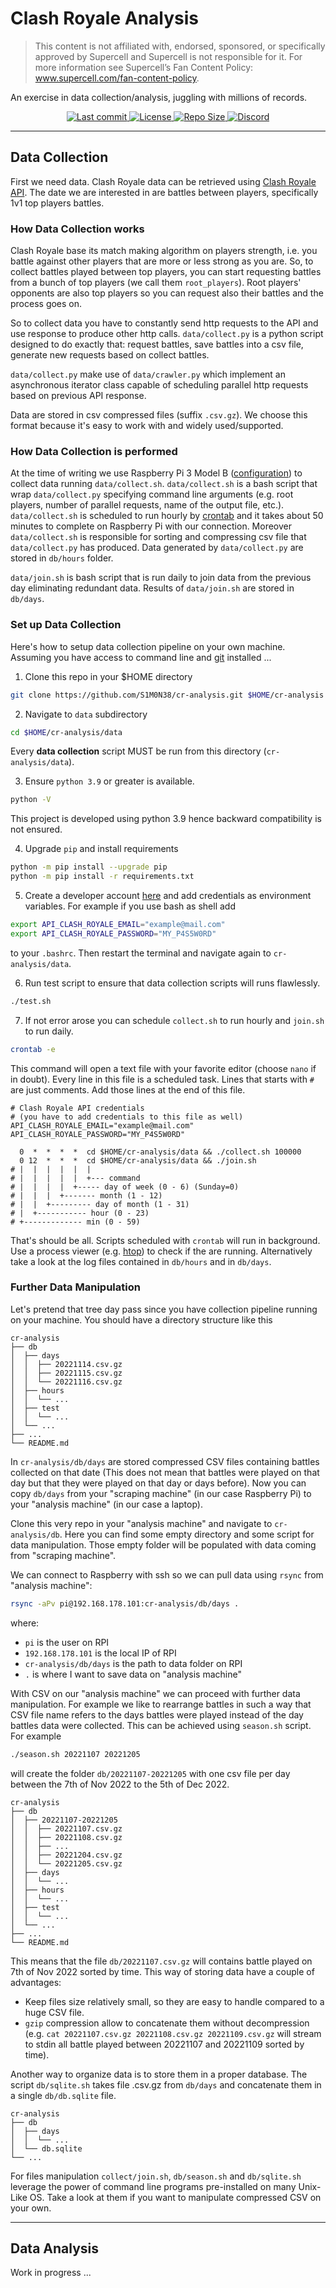 # Clash Royale Analysis 

> This content is not affiliated with, endorsed, sponsored, or specifically
> approved by Supercell and Supercell is not responsible for it. For more
> information see Supercell’s Fan Content Policy:
> www.supercell.com/fan-content-policy.

An exercise in data collection/analysis, juggling with millions of records.

<div align="center"><p>
    <a href="https://github.com/S1M0N38/cr-analysis/pulse">
      <img alt="Last commit" src="https://img.shields.io/github/last-commit/S1M0N38/cr-analysis?style=for-the-badge&color=8bd5ca"/>
    </a>
    <a href="https://github.com/S1M0N38/cr-analysis/blob/main/LICENSE">
      <img alt="License" src="https://img.shields.io/github/license/S1M0N38/cr-analysis?style=for-the-badge&color=ee999f" />
    </a>
    <a href="https://github.com/S1M0N38/cr-analysis">
      <img alt="Repo Size" src="https://img.shields.io/github/repo-size/S1M0N38/cr-analysis?color=DDB6F2&label=SIZE&style=for-the-badge" />
    </a>
    <a href="https://discord.com/users/S1M0N38#0317">
      <img alt="Discord" src="https://img.shields.io/static/v1?label=DISCORD&message=DM&color=a3b7ff&style=for-the-badge" />
    </a>
</div>

-------------------------------------------------------------------------------

## Data Collection

First we need data. Clash Royale data can be retrieved using [Clash Royale
API](https://developer.clashroyale.com/#/). The date we are interested in are
battles between players, specifically 1v1 top players battles.

### How Data Collection works

Clash Royale base its match making algorithm on players strength, i.e. you
battle against other players that are more or less strong as you are. So, to
collect battles played between top players, you can start requesting battles
from a bunch of top players (we call them `root_players`). Root players'
opponents are also top players so you can request also their battles and the
process goes on.

So to collect data you have to constantly send http requests to the API and use
response to produce other http calls. `data/collect.py` is a python script
designed to do exactly that: request battles, save battles into a csv file,
generate new requests based on collect battles.

`data/collect.py` make use of `data/crawler.py` which implement an asynchronous
iterator class capable of scheduling parallel http requests based on previous
API response. 

Data are stored in csv compressed files (suffix `.csv.gz`). We choose this
format because it's easy to work with and widely used/supported.


### How Data Collection is performed

At the time of writing we use Raspberry Pi 3 Model B
([configuration](https://github.com/S1M0N38/dots/tree/rpi)) to collect data
running `data/collect.sh`. `data/collect.sh` is a bash script that wrap
`data/collect.py` specifying command line arguments (e.g. root players, number
of parallel requests, name of the output file, etc.). `data/collect.sh` is
scheduled to run hourly by [crontab](https://en.wikipedia.org/wiki/Cron) and it
takes about 50 minutes to complete on Raspberry Pi with our connection. Moreover
`data/collect.sh` is responsible for sorting and compressing csv file that
`data/collect.py` has produced. Data generated by `data/collect.py` are stored
in `db/hours` folder.

`data/join.sh` is bash script that is run daily to join data from the previous
day eliminating redundant data. Results of `data/join.sh` are stored in
`db/days`.


### Set up Data Collection

Here's how to setup data collection pipeline on your own machine. Assuming you
have access to command line and [git](https://git-scm.com/) installed ... 

1. Clone this repo in your $HOME directory
```bash 
git clone https://github.com/S1M0N38/cr-analysis.git $HOME/cr-analysis
```

2. Navigate to `data` subdirectory 
```bash
cd $HOME/cr-analysis/data
```
Every **data collection** script MUST be run from this directory
(`cr-analysis/data`).

3. Ensure `python 3.9` or greater is available.
``` bash 
python -V
```
This project is developed using python 3.9 hence backward compatibility is not
ensured.

4. Upgrade `pip` and install requirements
```bash
python -m pip install --upgrade pip
python -m pip install -r requirements.txt
```

5. Create a developer account [here](https://developer.clashroyale.com/#/) and
   add credentials as environment variables. For example if you use bash as
   shell add
```bash
export API_CLASH_ROYALE_EMAIL="example@mail.com"
export API_CLASH_ROYALE_PASSWORD="MY_P4S5W0RD"
```
to your `.bashrc`. Then restart the terminal and navigate again to
`cr-analysis/data`.

6. Run test script to ensure that data collection scripts will runs flawlessly.
```bash
./test.sh
```

7. If not error arose you can schedule `collect.sh` to run hourly and `join.sh`
   to run daily.
```bash 
crontab -e
```
This command will open a text file with your favorite editor (choose `nano` if
in doubt). Every line in this file is a scheduled task. Lines that starts with
`#` are just comments. Add those lines at the end of this file.
```crontab
# Clash Royale API credentials
# (you have to add credentials to this file as well)
API_CLASH_ROYALE_EMAIL="example@mail.com"
API_CLASH_ROYALE_PASSWORD="MY_P4S5W0RD"

  0  *  *  *  *  cd $HOME/cr-analysis/data && ./collect.sh 100000
  0 12  *  *  *  cd $HOME/cr-analysis/data && ./join.sh
# |  |  |  |  |  |
# |  |  |  |  |  +--- command
# |  |  |  |  +----- day of week (0 - 6) (Sunday=0)
# |  |  |  +------- month (1 - 12)
# |  |  +--------- day of month (1 - 31)
# |  +----------- hour (0 - 23)
# +------------- min (0 - 59)
```
That's should be all. Scripts scheduled with `crontab` will run in background.
Use a process viewer (e.g. [htop](https://htop.dev/)) to check if the are
running. Alternatively take a look at the log files contained in `db/hours` and
in `db/days`.

### Further Data Manipulation

Let's pretend that tree day pass since you have collection pipeline running on
your machine. You should have a directory structure like this
```
cr-analysis
├── db
│  ├── days
│  │  ├── 20221114.csv.gz
│  │  ├── 20221115.csv.gz
│  │  └── 20221116.csv.gz
│  ├── hours
│  │  └── ...
│  ├── test
│  │  └── ...
│  └── ...
├── ...
└── README.md
```
In `cr-analysis/db/days` are stored compressed CSV files containing battles
collected on that date (This does not mean that battles were played on that day
but that they were played on that day or days before). Now you can copy
`db/days` from your "scraping machine" (in our case Raspberry Pi) to your
"analysis machine" (in our case a laptop).

Clone this very repo in your "analysis machine" and navigate to
`cr-analysis/db`. Here you can find some empty directory and some script for
data manipulation. Those empty folder will be populated with data coming from
"scraping machine".

We can connect to Raspberry with ssh so we can pull data using `rsync` from
"analysis machine":
```bash
rsync -aPv pi@192.168.178.101:cr-analysis/db/days .
```
where:
- `pi` is the user on RPI
- `192.168.178.101` is the local IP of RPI
- `cr-analysis/db/days` is the path to data folder on RPI
- `.` is where I want to save data on "analysis machine"

With CSV on our "analysis machine" we can proceed with further data
manipulation. For example we like to rearrange battles in such a way that CSV
file name refers to the days battles were played instead of the day battles data
were collected. This can be achieved using `season.sh` script. For example
```bash
./season.sh 20221107 20221205
```
will create the folder `db/20221107-20221205` with one csv file per day between
the 7th of Nov 2022 to the 5th of Dec 2022.
```
cr-analysis
├── db 
│  ├── 20221107-20221205
│  │  ├── 20221107.csv.gz
│  │  ├── 20221108.csv.gz
│  │  ├── ...
│  │  ├── 20221204.csv.gz
│  │  └── 20221205.csv.gz
│  ├── days
│  │  └── ...
│  ├── hours
│  │  └── ...
│  ├── test
│  │  └── ...
│  └── ...
├── ...
└── README.md
```
This means that the file `db/20221107.csv.gz` will contains battle played on 7th
of Nov 2022 sorted by time. This way of storing data have a couple of
advantages:

- Keep files size relatively small, so they are easy to handle compared to a
  huge CSV file.
- `gzip` compression allow to concatenate them without decompression (e.g. `cat
  20221107.csv.gz 20221108.csv.gz 20221109.csv.gz` will stream to stdin all
  battle played between 20221107 and 20221109 sorted by time).

Another way to organize data is to store them in a proper database. The script
`db/sqlite.sh` takes file .csv.gz from `db/days` and concatenate them in a
single `db/db.sqlite` file.
```
cr-analysis
├── db
│  ├── days
│  │  └── ... 
│  └── db.sqlite
└── ...
```

For files manipulation `collect/join.sh`, `db/season.sh` and `db/sqlite.sh`
leverage the power of command line programs pre-installed on many Unix-Like OS.
Take a look at them if you want to manipulate compressed CSV on your own.

-------------------------------------------------------------------------------

## Data Analysis

Work in progress ...
